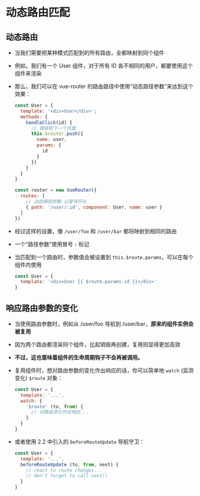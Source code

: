 # 动态路由匹配

## 动态路由

+ 当我们需要把某种模式匹配到的所有路由，全都映射到同个组件

+ 例如，我们有一个 User 组件，对于所有 ID 各不相同的用户，都要使用这个组件来渲染

+ 那么，我们可以在 vue-router 的路由路径中使用“动态路径参数”来达到这个效果：

  ```js
  const User = {
    template: '<div>User</div>';
    methods: {
      handleClick(id) {
        // 跳转到下一个页面
        this.$router.push({
          name: user,
          params: {
            id
          }
        })
      }
    }
  }

  const router = new VueRouter({
    routes: [
      // 动态路径参数 以冒号开头
      { path: '/user/:id', component: User, name: user }
    ]
  })
  ```

+ 经过这样的设置，像 `/user/foo` 和 `/user/bar` 都将映射到相同的路由

+ 一个“路径参数”使用冒号 `:` 标记

+ 当匹配到一个路由时，参数值会被设置到 `this.$route.params`，可以在每个组件内使用

  ```js
  const User = {
    template: '<div>User {{ $route.params.id }}</div>'
  }
  ```

## 响应路由参数的变化

+ 当使用路由参数时，例如从 /user/foo 导航到 /user/bar，**原来的组件实例会被复用**

+ 因为两个路由都渲染同个组件，比起销毁再创建，复用则显得更加高效

+ **不过，这也意味着组件的生命周期钩子不会再被调用。**

+ 复用组件时，想对路由参数的变化作出响应的话，你可以简单地 `watch` (监测变化) `$route` 对象：

  ```js
  const User = {
    template: '...',
    watch: {
      '$route' (to, from) {
        // 对路由变化作出响应...
      }
    }
  }
  ```

+ 或者使用 2.2 中引入的 `beforeRouteUpdate` 导航守卫：

  ```js
  const User = {
    template: '...',
    beforeRouteUpdate (to, from, next) {
      // react to route changes...
      // don't forget to call next()
    }
  }
  ```
